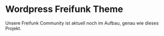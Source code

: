 # Wordpress Freifunk Theme
Unsere Freifunk Community ist aktuell noch im Aufbau, genau wie dieses Projekt.
